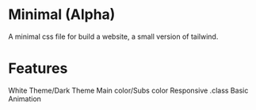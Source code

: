 # Minimal (Alpha)
A minimal css file for build a website, a small version of tailwind.

# Features
White Theme/Dark Theme
Main color/Subs color
Responsive .class
Basic Animation
